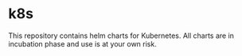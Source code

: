 # k8s

This repository contains helm charts for Kubernetes. All charts are in incubation phase and use is at your own risk.
